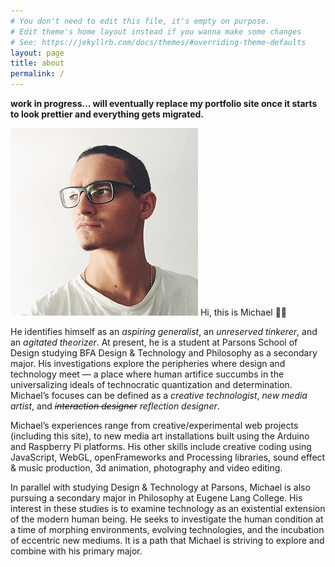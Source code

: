 ```yaml
---
# You don't need to edit this file, it's empty on purpose.
# Edit theme's home layout instead if you wanna make some changes
# See: https://jekyllrb.com/docs/themes/#overriding-theme-defaults
layout: page
title: about
permalink: /
---
```


 **work in progress... will eventually replace my portfolio site once it starts to look prettier and everything gets migrated.**

<p><img src="assets/img/head.jpg" id="portrait" alt="" /> Hi, this is Michael 👋🏼</p>

He identifies himself as an *aspiring generalist*, an *unreserved tinkerer*, and an *agitated theorizer*. At present, he is a student at Parsons School of Design studying BFA Design & Technology and Philosophy as a secondary major. His investigations explore the peripheries where design and technology meet — a place where human artifice succumbs in the universalizing ideals of technocratic quantization and determination. Michael’s focuses can be defined as a *creative technologist*, *new media artist*, and ~~*interaction designer*~~ *reflection designer*.

Michael’s experiences range from creative/experimental web projects (including this site), to new media art installations built using the Arduino and Raspberry Pi platforms. His other skills include creative coding using JavaScript, WebGL, openFrameworks and Processing libraries, sound effect & music production, 3d animation, photography and video editing.

In parallel with studying Design & Technology at Parsons, Michael is also pursuing a secondary major in Philosophy at Eugene Lang College. His interest in these studies is to examine technology as an existential extension of the modern human being. He seeks to investigate the human condition at a time of morphing environments, evolving technologies, and the incubation of eccentric new mediums. It is a path that Michael is striving to explore and combine with his primary major.
